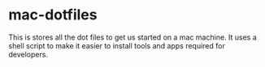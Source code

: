 # mac-dotfiles
This is stores all the dot files to get us started on a mac machine. It uses a shell script to make it easier to install tools and apps required for developers.
